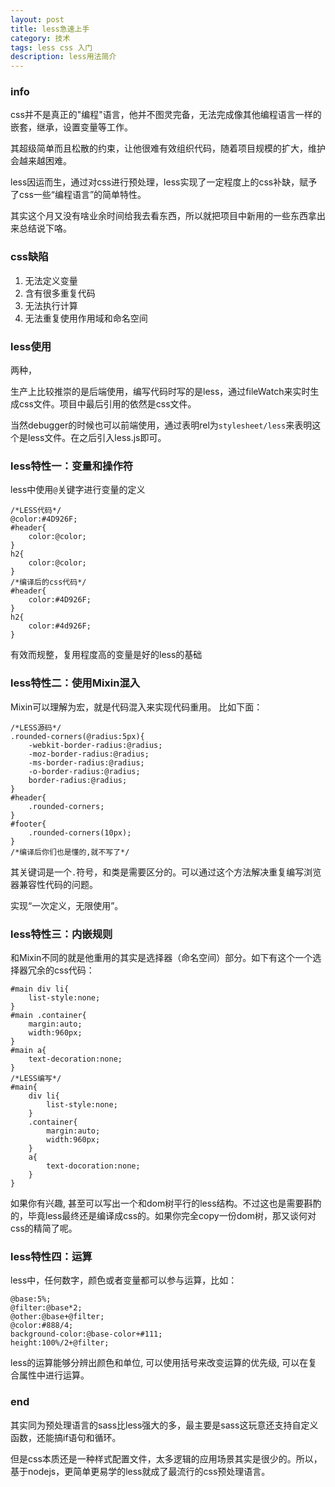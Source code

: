 ```yaml
---
layout: post
title: less急速上手
category: 技术
tags: less css 入门
description: less用法简介
---
```


### info
css并不是真正的"编程"语言，他并不图灵完备，无法完成像其他编程语言一样的嵌套，继承，设置变量等工作。

其超级简单而且松散的约束，让他很难有效组织代码，随着项目规模的扩大，维护会越来越困难。

less因运而生，通过对css进行预处理，less实现了一定程度上的css补缺，赋予了css一些“编程语言”的简单特性。

其实这个月又没有啥业余时间给我去看东西，所以就把项目中新用的一些东西拿出来总结说下咯。

### css缺陷
1. 无法定义变量
2. 含有很多重复代码
3. 无法执行计算
4. 无法重复使用作用域和命名空间

### less使用
两种，

生产上比较推崇的是后端使用，编写代码时写的是less，通过fileWatch来实时生成css文件。项目中最后引用的依然是css文件。

当然debugger的时候也可以前端使用，通过表明rel为`stylesheet/less`来表明这个是less文件。在之后引入less.js即可。

### less特性一：变量和操作符
less中使用`@`关键字进行变量的定义

    /*LESS代码*/
    @color:#4D926F;
    #header{
        color:@color;
    }
    h2{
        color:@color;
    }
    /*编译后的css代码*/
    #header{
        color:#4D926F;
    }
    h2{
        color:#4d926F;
    }
        
有效而规整，复用程度高的变量是好的less的基础

### less特性二：使用Mixin混入
Mixin可以理解为宏，就是代码混入来实现代码重用。
比如下面：

    /*LESS源码*/
    .rounded-corners(@radius:5px){
        -webkit-border-radius:@radius;
        -moz-border-radius:@radius;
        -ms-border-radius:@radius;
        -o-border-radius:@radius;
        border-radius:@radius;
    }
    #header{
        .rounded-corners;
    }
    #footer{
        .rounded-corners(10px);
    }
    /*编译后你们也是懂的,就不写了*/
    
其关键词是一个`.`符号，和类是需要区分的。可以通过这个方法解决重复编写浏览器兼容性代码的问题。

实现“一次定义，无限使用”。

### less特性三：内嵌规则
和Mixin不同的就是他重用的其实是选择器（命名空间）部分。如下有这个一个选择器冗余的css代码：

    #main div li{
        list-style:none;
    }
    #main .container{
        margin:auto;
        width:960px;
    }
    #main a{
        text-decoration:none;
    }
    /*LESS编写*/
    #main{
        div li{
            list-style:none;
        }
        .container{
            margin:auto;
            width:960px;
        }
        a{
            text-docoration:none;
        }
    }

如果你有兴趣, 甚至可以写出一个和dom树平行的less结构。不过这也是需要斟酌的，毕竟less最终还是编译成css的。如果你完全copy一份dom树，那又谈何对css的精简了呢。

### less特性四：运算
less中，任何数字，颜色或者变量都可以参与运算，比如：

    @base:5%;
    @filter:@base*2;
    @other:@base+@filter;
    @color:#888/4;
    background-color:@base-color+#111;
    height:100%/2+@filter;
    
less的运算能够分辨出颜色和单位, 可以使用括号来改变运算的优先级, 可以在复合属性中进行运算。

### end
其实同为预处理语言的sass比less强大的多，最主要是sass这玩意还支持自定义函数，还能搞if语句和循环。

但是css本质还是一种样式配置文件，太多逻辑的应用场景其实是很少的。所以，基于nodejs，更简单更易学的less就成了最流行的css预处理语言。